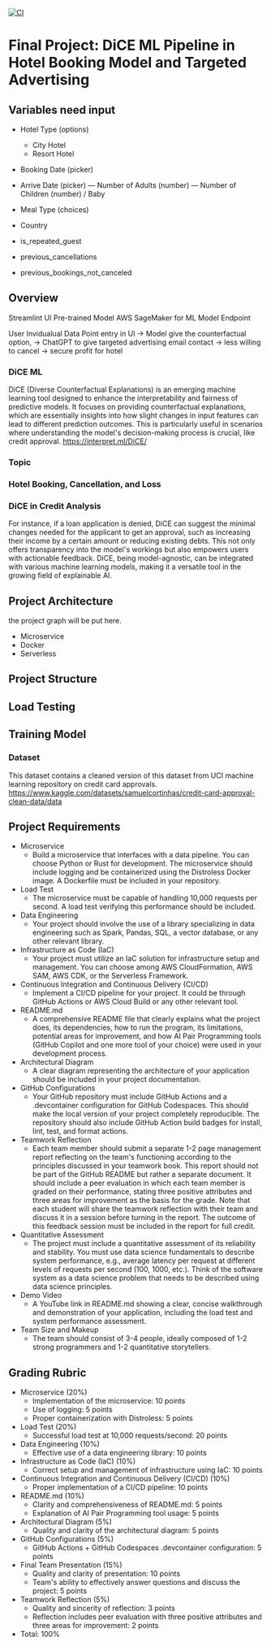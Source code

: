 [![CI](https://github.com/zhuminghui17/python-template/actions/workflows/cicd.yml/badge.svg)](https://github.com/zhuminghui17/python-template/actions/workflows/cicd.yml)

# Final Project: DiCE ML Pipeline in Hotel Booking Model and Targeted Advertising

## Variables need input

- Hotel Type (options)
    - City Hotel
    - Resort Hotel

- Booking Date (picker)
- Arrive Date (picker)
— Number of Adults (number)
— Number of Children (number) / Baby
- Meal Type (choices)
- Country

- is_repeated_guest
- previous_cancellations
- previous_bookings_not_canceled


## Overview

Streamlint UI
Pre-trained Model
AWS SageMaker for ML Model Endpoint

User Invidualual Data Point entry in UI -> Model give the counterfactual option, -> ChatGPT to give targeted advertising email contact -> less willing to cancel -> secure profit for hotel


### DiCE ML
DiCE (Diverse Counterfactual Explanations) is an emerging machine learning tool designed to enhance the interpretability and fairness of predictive models. It focuses on providing counterfactual explanations, which are essentially insights into how slight changes in input features can lead to different prediction outcomes. This is particularly useful in scenarios where understanding the model's decision-making process is crucial, like credit approval.
https://interpret.ml/DiCE/

### Topic
### Hotel Booking, Cancellation, and Loss


### DiCE in Credit Analysis
For instance, if a loan application is denied, DiCE can suggest the minimal changes needed for the applicant to get an approval, such as increasing their income by a certain amount or reducing existing debts. This not only offers transparency into the model's workings but also empowers users with actionable feedback. DiCE, being model-agnostic, can be integrated with various machine learning models, making it a versatile tool in the growing field of explainable AI.

## Project Architecture
the project graph will be put here.

* Microservice
* Docker
* Serverless

## Project Structure


## Load Testing

## Training Model

### Dataset
This dataset contains a cleaned version of this dataset from UCI machine learning repository on credit card approvals.
https://www.kaggle.com/datasets/samuelcortinhas/credit-card-approval-clean-data/data

###

## Project Requirements

- Microservice
    - Build a microservice that interfaces with a data pipeline. You can choose Python or Rust for development. The microservice should include logging and be containerized using the Distroless Docker image. A Dockerfile must be included in your repository.
- Load Test
    - The microservice must be capable of handling 10,000 requests per second. A load test verifying this performance should be included.
- Data Engineering
    - Your project should involve the use of a library specializing in data engineering such as Spark, Pandas, SQL, a vector database, or any other relevant library.
- Infrastructure as Code (IaC)
    - Your project must utilize an IaC solution for infrastructure setup and management. You can choose among AWS CloudFormation, AWS SAM, AWS CDK, or the Serverless Framework.
- Continuous Integration and Continuous Delivery (CI/CD)
    - Implement a CI/CD pipeline for your project. It could be through GitHub Actions or AWS Cloud Build or any other relevant tool.
- README.md
    - A comprehensive README file that clearly explains what the project does, its dependencies, how to run the program, its limitations, potential areas for improvement, and how AI Pair Programming tools (GitHub Copilot and one more tool of your choice) were used in your development process.
- Architectural Diagram
    - A clear diagram representing the architecture of your application should be included in your project documentation.
- GitHub Configurations
    - Your GitHub repository must include GitHub Actions and a .devcontainer configuration for GitHub Codespaces. This should make the local version of your project completely reproducible. The repository should also include GitHub Action build badges for install, lint, test, and format actions.
- Teamwork Reflection
    - Each team member should submit a separate 1-2 page management report reflecting on the team's functioning according to the principles discussed in your teamwork book. This report should not be part of the GitHub README but rather a separate document. It should include a peer evaluation in which each team member is graded on their performance, stating three positive attributes and three areas for improvement as the basis for the grade. Note that each student will share the teamwork reflection with their team and discuss it in a session before turning in the report. The outcome of this feedback session must be included in the report for full credit.
- Quantitative Assessment
    - The project must include a quantitative assessment of its reliability and stability. You must use data science fundamentals to describe system performance, e.g., average latency per request at different levels of requests per second (100, 1000, etc.). Think of the software system as a data science problem that needs to be described using data science principles.
- Demo Video
    - A YouTube link in README.md showing a clear, concise walkthrough and demonstration of your application, including the load test and system performance assessment.
- Team Size and Makeup
    - The team should consist of 3-4 people, ideally composed of 1-2 strong programmers and 1-2 quantitative storytellers.


## Grading Rubric

- Microservice (20%)
    - Implementation of the microservice: 10 points
    - Use of logging: 5 points
    - Proper containerization with Distroless: 5 points
- Load Test (20%)
    - Successful load test at 10,000 requests/second: 20 points
- Data Engineering (10%)
    - Effective use of a data engineering library: 10 points
- Infrastructure as Code (IaC) (10%)
    - Correct setup and management of infrastructure using IaC: 10 points
- Continuous Integration and Continuous Delivery (CI/CD) (10%)
    - Proper implementation of a CI/CD pipeline: 10 points
- README.md (10%)
    - Clarity and comprehensiveness of README.md: 5 points
    - Explanation of AI Pair Programming tool usage: 5 points
- Architectural Diagram (5%)
    - Quality and clarity of the architectural diagram: 5 points
- GitHub Configurations (5%)
    - GitHub Actions + GitHub Codespaces .devcontainer configuration: 5 points
- Final Team Presentation (15%)
    - Quality and clarity of presentation: 10 points
    - Team's ability to effectively answer questions and discuss the project: 5 points
- Teamwork Reflection (5%)
    - Quality and sincerity of reflection: 3 points
    - Reflection includes peer evaluation with three positive attributes and three areas for improvement: 2 points
- Total: 100%
